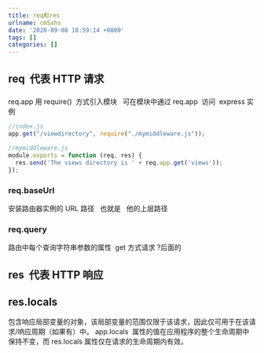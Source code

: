 ```yaml
---
title: req和res
urlname: cm5xhs
date: '2020-09-08 18:59:14 +0800'
tags: []
categories: []
---
```


## req  代表 HTTP 请求

###

req.app
用 require()  方式引入模块   可在模块中通过 req.app  访问  express 实例

```javascript
//index.js
app.get("/viewdirectory", require("./mymiddleware.js"));
```

```javascript
//mymiddleware.js
module.exports = function (req, res) {
  res.send('The views directory is ' + req.app.get('views'));
});
```

### req.baseUrl  

安装路由器实例的 URL 路径   也就是   他的上层路径

### req.query

路由中每个查询字符串参数的属性  get 方式请求 ?后面的

## res  代表 HTTP 响应

## res.locals

包含响应局部变量的对象，该局部变量的范围仅限于该请求，因此仅可用于在该请求/响应周期（如果有）中。
app.locals  属性的值在应用程序的整个生命周期中保持不变，而 res.locals 属性仅在请求的生命周期内有效。
